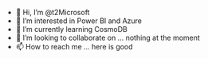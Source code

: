 - 👋 Hi, I’m @t2Microsoft
- 👀 I’m interested in Power BI and Azure
- 🌱 I’m currently learning CosmoDB
- 💞️ I’m looking to collaborate on ... nothing at the moment
- 📫 How to reach me ... here is good

<!---
t2Microsoft/t2Microsoft is a ✨ special ✨ repository because its `README.md` (this file) appears on your GitHub profile.
You can click the Preview link to take a look at your changes.
--->

